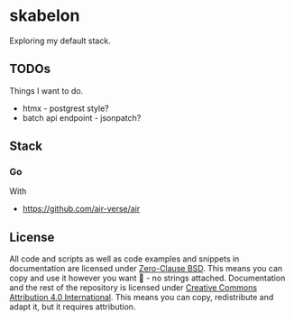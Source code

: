 # skabelon

Exploring my default stack.

## TODOs

Things I want to do.

- htmx - postgrest style?
- batch api endpoint - jsonpatch?

## Stack

### Go

With

* https://github.com/air-verse/air

## License

All code and scripts as well as code examples and snippets in documentation are
licensed under [Zero-Clause BSD](./LICENSE-0BSD). This means you can copy and
use it however you want 🥳 - no strings attached. Documentation and the rest of
the repository is licensed under
[Creative Commons Attribution 4.0 International](./LICENSE-CC-BY-4.0). This
means you can copy, redistribute and adapt it, but it requires attribution.
